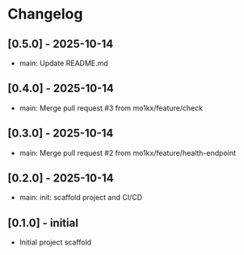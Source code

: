 # Changelog

## [0.5.0] - 2025-10-14
- main: Update README.md


## [0.4.0] - 2025-10-14
- main: Merge pull request #3 from mo1kx/feature/check


## [0.3.0] - 2025-10-14
- main: Merge pull request #2 from mo1kx/feature/health-endpoint


## [0.2.0] - 2025-10-14
- main: init: scaffold project and CI/CD


## [0.1.0] - initial
- Initial project scaffold


